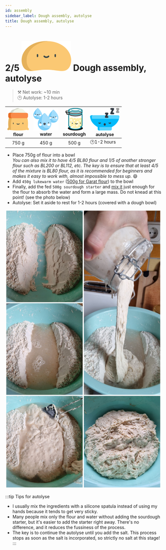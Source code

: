 ```yaml
---
id: assembly
sidebar_label: Dough assembly, autolyse
title: Dough assembly, autolyse
---
```


# 2/5 ![a](/img/icons/dough_48px.svg) Dough assembly, autolyse
>⚒️ Net work: ~10 min  
>🕑 Autolyse: 1-2 hours  

|![flour](/img/icons/liszt_36px.svg "flour")<br/>flour|![water](/img/icons/viz_36px.svg "water")<br/>water|![sourdough](/img/icons/kovasz_36px.svg "sourdough") <br/>sourdough|![bowl](/img/icons/tal_sleeps_36px.svg "autolyse") <br/>autolyse|
|:---:|:---:|:---:|---|
|750 g|450 g|500 g|🕑1-2 hours|

- Place 750g of flour into a bowl  
*You can also mix it to have 4/5 BL80 flour and 1/5 of another stronger flour such as BL200 or BL112, etc. The key is to ensure that at least 4/5 of the mixture is BL80 flour, as it is recommended for beginners and makes it easy to work with, almost impossible to mess up.* 😄
- Add `450g lukewarm water` ([500g for Garat flour](https://garatmalom.hu/)) to the bowl
- Finally, add the fed `500g sourdough starter` and [mix it](https://www.instagram.com/p/Bve4fH3lHyE/) just enough for the flour to absorb the water and form a large mass. Do not knead at this point! (see the photo below)
- Autolyse: Set it aside to rest for 1-2 hours (covered with a dough bowl)

![assembly1](/img/photos/assemble1.jpg "Mix it together like this. 🥣")

:::tip Tips for autolyse
- I usually mix the ingredients with a silicone spatula instead of using my hands because it tends to get very sticky.
- Many people mix only the flour and water without adding the sourdough starter, but it's easier to add the starter right away. There's no difference, and it reduces the fussiness of the process.
- The key is to continue the autolyse until you add the salt. This process stops as soon as the salt is incorporated, so strictly no salt at this stage!
:::
